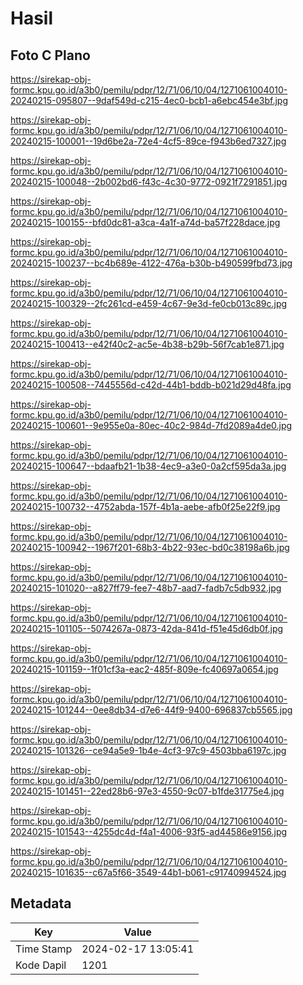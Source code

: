 # Hasil

## Foto C Plano

https://sirekap-obj-formc.kpu.go.id/a3b0/pemilu/pdpr/12/71/06/10/04/1271061004010-20240215-095807--9daf549d-c215-4ec0-bcb1-a6ebc454e3bf.jpg

https://sirekap-obj-formc.kpu.go.id/a3b0/pemilu/pdpr/12/71/06/10/04/1271061004010-20240215-100001--19d6be2a-72e4-4cf5-89ce-f943b6ed7327.jpg

https://sirekap-obj-formc.kpu.go.id/a3b0/pemilu/pdpr/12/71/06/10/04/1271061004010-20240215-100048--2b002bd6-f43c-4c30-9772-0921f7291851.jpg

https://sirekap-obj-formc.kpu.go.id/a3b0/pemilu/pdpr/12/71/06/10/04/1271061004010-20240215-100155--bfd0dc81-a3ca-4a1f-a74d-ba57f228dace.jpg

https://sirekap-obj-formc.kpu.go.id/a3b0/pemilu/pdpr/12/71/06/10/04/1271061004010-20240215-100237--bc4b689e-4122-476a-b30b-b490599fbd73.jpg

https://sirekap-obj-formc.kpu.go.id/a3b0/pemilu/pdpr/12/71/06/10/04/1271061004010-20240215-100329--2fc261cd-e459-4c67-9e3d-fe0cb013c89c.jpg

https://sirekap-obj-formc.kpu.go.id/a3b0/pemilu/pdpr/12/71/06/10/04/1271061004010-20240215-100413--e42f40c2-ac5e-4b38-b29b-56f7cab1e871.jpg

https://sirekap-obj-formc.kpu.go.id/a3b0/pemilu/pdpr/12/71/06/10/04/1271061004010-20240215-100508--7445556d-c42d-44b1-bddb-b021d29d48fa.jpg

https://sirekap-obj-formc.kpu.go.id/a3b0/pemilu/pdpr/12/71/06/10/04/1271061004010-20240215-100601--9e955e0a-80ec-40c2-984d-7fd2089a4de0.jpg

https://sirekap-obj-formc.kpu.go.id/a3b0/pemilu/pdpr/12/71/06/10/04/1271061004010-20240215-100647--bdaafb21-1b38-4ec9-a3e0-0a2cf595da3a.jpg

https://sirekap-obj-formc.kpu.go.id/a3b0/pemilu/pdpr/12/71/06/10/04/1271061004010-20240215-100732--4752abda-157f-4b1a-aebe-afb0f25e22f9.jpg

https://sirekap-obj-formc.kpu.go.id/a3b0/pemilu/pdpr/12/71/06/10/04/1271061004010-20240215-100942--1967f201-68b3-4b22-93ec-bd0c38198a6b.jpg

https://sirekap-obj-formc.kpu.go.id/a3b0/pemilu/pdpr/12/71/06/10/04/1271061004010-20240215-101020--a827ff79-fee7-48b7-aad7-fadb7c5db932.jpg

https://sirekap-obj-formc.kpu.go.id/a3b0/pemilu/pdpr/12/71/06/10/04/1271061004010-20240215-101105--5074267a-0873-42da-841d-f51e45d6db0f.jpg

https://sirekap-obj-formc.kpu.go.id/a3b0/pemilu/pdpr/12/71/06/10/04/1271061004010-20240215-101159--1f01cf3a-eac2-485f-809e-fc40697a0654.jpg

https://sirekap-obj-formc.kpu.go.id/a3b0/pemilu/pdpr/12/71/06/10/04/1271061004010-20240215-101244--0ee8db34-d7e6-44f9-9400-696837cb5565.jpg

https://sirekap-obj-formc.kpu.go.id/a3b0/pemilu/pdpr/12/71/06/10/04/1271061004010-20240215-101326--ce94a5e9-1b4e-4cf3-97c9-4503bba6197c.jpg

https://sirekap-obj-formc.kpu.go.id/a3b0/pemilu/pdpr/12/71/06/10/04/1271061004010-20240215-101451--22ed28b6-97e3-4550-9c07-b1fde31775e4.jpg

https://sirekap-obj-formc.kpu.go.id/a3b0/pemilu/pdpr/12/71/06/10/04/1271061004010-20240215-101543--4255dc4d-f4a1-4006-93f5-ad44586e9156.jpg

https://sirekap-obj-formc.kpu.go.id/a3b0/pemilu/pdpr/12/71/06/10/04/1271061004010-20240215-101635--c67a5f66-3549-44b1-b061-c91740994524.jpg


## Metadata

| Key        | Value               |
| ---------- | ------------------- |
| Time Stamp | 2024-02-17 13:05:41 |
| Kode Dapil | 1201                |



